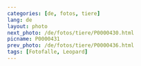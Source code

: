 ```yaml
---
categories: [de, fotos, tiere]
lang: de
layout: photo
next_photo: /de/fotos/tiere/P0000430.html
picname: P0000431
prev_photo: /de/fotos/tiere/P0000436.html
tags: [Fotofalle, Leopard]
---
```

